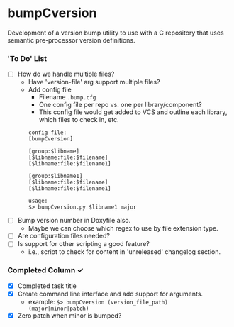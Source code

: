 # bumpCversion
Development of a version bump utility to use with a C repository that uses
semantic pre-processor version definitions.

### 'To Do' List
- [ ] How do we handle multiple files?
   - Have 'version-file' arg support multiple files?
   - Add config file
      - Filename `.bump.cfg`
      - One config file per repo vs. one per library/component?
      - This config file would get added to VCS and outline each library, which files to check in, etc.
      ```
      config file:
      [bumpCversion]
      
      [group:$libname]
      [$libname:file:$filename]
      [$libname:file:$filename1]

      [group:$libname1]
      [$libname:file:$filename]
      [$libname:file:$filename1]

      usage:
      $> bumpCversion.py $libname1 major
      ```
- [ ] Bump version number in Doxyfile also.
   - Maybe we can choose which regex to use by file extension type.
- [ ] Are configuration files needed?
- [ ] Is support for other scripting a good feature?
   - i.e., script to check for content in 'unreleased' changelog section.


### Completed Column ✓
- [x] Completed task title
- [x] Create command line interface and add support for arguments.
   - example: `$> bumpCversion (version_file_path) (major|minor|patch)`
- [x] Zero patch when minor is bumped?